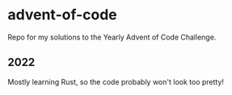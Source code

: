 # advent-of-code
Repo for my solutions to the Yearly Advent of Code Challenge.

## 2022
Mostly learning Rust, so the code probably won't look too pretty!
